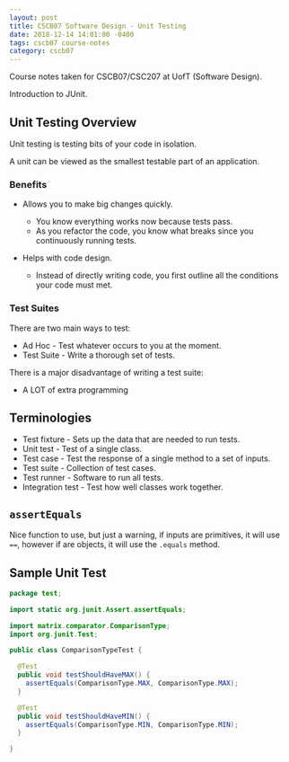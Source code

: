 ```yaml
---
layout: post
title: CSCB07 Software Design - Unit Testing
date: 2018-12-14 14:01:00 -0400
tags: cscb07 course-notes
category: cscb07
---
```



Course notes taken for CSCB07/CSC207 at UofT (Software Design).

Introduction to JUnit.

<!--more-->

## Unit Testing Overview

Unit testing is testing bits of your code in isolation.

A unit can be viewed as the smallest testable part of an application.

### Benefits

* Allows you to make big changes quickly.
    * You know everything works now because tests pass.
    * As you refactor the code, you know what breaks since you continuously running tests.

* Helps with code design.
    * Instead of directly writing code, you first outline all the conditions your code must met.

### Test Suites

There are two main ways to test:

* Ad Hoc - Test whatever occurs to you at the moment.
* Test Suite - Write a thorough set of tests.

There is a major disadvantage of writing a test suite:
* A LOT of extra programming

## Terminologies

* Test fixture - Sets up the data that are needed to run tests.
* Unit test - Test of a single class.
* Test case - Test the response of a single method to a set of inputs.
* Test suite - Collection of test cases.
* Test runner - Software to run all tests.
* Integration test - Test how well classes work together.

## `assertEquals`

Nice function to use, but just a warning, if inputs are primitives, it will use `==`, however if are objects, it will use the `.equals` method.

## Sample Unit Test

```java
package test;

import static org.junit.Assert.assertEquals;

import matrix.comparator.ComparisonType;
import org.junit.Test;

public class ComparisonTypeTest {

  @Test
  public void testShouldHaveMAX() {
    assertEquals(ComparisonType.MAX, ComparisonType.MAX);
  }

  @Test
  public void testShouldHaveMIN() {
    assertEquals(ComparisonType.MIN, ComparisonType.MIN);
  }

}

```